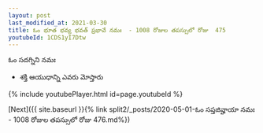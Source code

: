 ```yaml
---
layout: post
last_modified_at: 2021-03-30
title: ఓం భూత భవ్య భవత్ ప్రభావే నమః  - 1008 రోజుల తపస్సులో రోజు  475
youtubeId: 1CDS1yI7Dtw
---
```

 
 
 ఓం సదగ్నిని నమః  
 
 -  శక్తి ఆయుధాన్ని ఎవరు మోస్తారు 
 
  
 
  
 
 
 
 
 
 


{% include youtubePlayer.html id=page.youtubeId %}
 
[Next]({{ site.baseurl }}{% link  split2/_posts/2020-05-01-ఓం సప్తజివ్హాయా నమః  - 1008 రోజుల తపస్సులో రోజు  476.md%})
 
